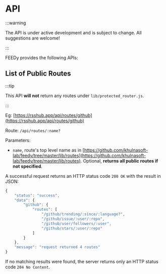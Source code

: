 # API

:::warning

The API is under active development and is subject to change. All suggestions are welcome!

:::

FEEDy provides the following APIs:

## List of Public Routes

:::tip

This API **will not** return any routes under `lib/protected_router.js`.

:::

Eg: [https://rsshub.app/api/routes/github](https://rsshub.app/api/routes/github)

Route: `/api/routes/:name?`

Parameters:

-   `name`, route's top level name as in [https://github.com/khulnasoft-lab/feedy/tree/master/lib/routes](https://github.com/khulnasoft-lab/feedy/tree/master/lib/routes). Optional, **returns all public routes if not specified**.

A successful request returns an HTTP status code `200 OK` with the result in JSON:

```js
{
    "status": "success",
    "data": {
        "github": {
            "routes": [
                "/github/trending/:since/:language?",
                "/github/issue/:user/:repo",
                "/github/user/followers/:user",
                "/github/stars/:user/:repo"
            ]
        }
    },
    "message": "request returned 4 routes"
}
```

If no matching results were found, the server returns only an HTTP status code `204 No Content`.
